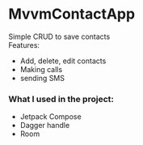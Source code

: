 # MvvmContactApp
Simple CRUD to save contacts  
Features:  
- Add, delete, edit contacts
- Making calls
- sending SMS

### What I used in the project:
- Jetpack Compose
- Dagger handle
- Room
